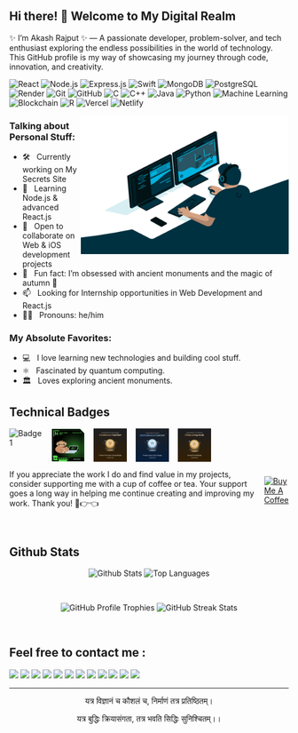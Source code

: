 ## Hi there! 👋 Welcome to My Digital Realm

✨ I’m Akash Rajput ✨ — A passionate developer, problem-solver, and tech enthusiast exploring the endless possibilities in the world of technology. This GitHub profile is my way of showcasing my journey through code, innovation, and creativity.

![React](https://img.shields.io/badge/React-%2300D8FF.svg?style=for-the-badge&logo=react&logoColor=white)
![Node.js](https://img.shields.io/badge/Node.js-%23339933.svg?style=for-the-badge&logo=node.js&logoColor=white)
![Express.js](https://img.shields.io/badge/Express.js-%23404D59.svg?style=for-the-badge&logo=express&logoColor=white)
![Swift](https://img.shields.io/badge/Swift-%F05138.svg?style=for-the-badge&logo=swift&logoColor=white)
![MongoDB](https://img.shields.io/badge/MongoDB-%2360BA63.svg?style=for-the-badge&logo=mongodb&logoColor=white)
![PostgreSQL](https://img.shields.io/badge/PostgreSQL-%23316192.svg?style=for-the-badge&logo=postgresql&logoColor=white)
![Render](https://img.shields.io/badge/Render-%232D2E3F.svg?style=for-the-badge&logo=render&logoColor=white)
![Git](https://img.shields.io/badge/Git-%23F1502F.svg?style=for-the-badge&logo=git&logoColor=white)
![GitHub](https://img.shields.io/badge/GitHub-%23121011.svg?style=for-the-badge&logo=github&logoColor=white)
![C](https://img.shields.io/badge/C-%2300599C.svg?style=for-the-badge&logo=c&logoColor=white)
![C++](https://img.shields.io/badge/C++-%2300599C.svg?style=for-the-badge&logo=c%2B%2B&logoColor=white)
![Java](https://img.shields.io/badge/Java-%23F7B93E.svg?style=for-the-badge&logo=java&logoColor=white)
![Python](https://img.shields.io/badge/Python-%233776AB.svg?style=for-the-badge&logo=python&logoColor=white)
![Machine Learning](https://img.shields.io/badge/Machine%20Learning-%23007ACC.svg?style=for-the-badge&logo=python&logoColor=white)
![Blockchain](https://img.shields.io/badge/Blockchain-%232C4E8C.svg?style=for-the-badge&logo=blockchain&logoColor=white)
![R](https://img.shields.io/badge/R-%23276DC3.svg?style=for-the-badge&logo=r&logoColor=white)
![Vercel](https://img.shields.io/badge/Vercel-%23000000.svg?style=for-the-badge&logo=vercel&logoColor=white)
![Netlify](https://img.shields.io/badge/Netlify-%23000000.svg?style=for-the-badge&logo=netlify&logoColor=white)
<br>

<img align="right" height="250" width="375" alt="" src="./code.gif" />

### Talking about Personal Stuff:

- 🛠 &nbsp; Currently working on My Secrets Site
- 🚀 &nbsp; Learning Node.js & advanced React.js
- 💬 &nbsp; Open to collaborate on Web & iOS development projects
- 👾 &nbsp; Fun fact: I’m obsessed with ancient monuments and the magic of autumn 🍂
- 📫 &nbsp; Looking for Internship opportunities in Web Development and React.js
- 👨‍💻 &nbsp; Pronouns: he/him

### My Absolute Favorites:

- 💻 &nbsp; I love learning new technologies and building cool stuff.
- ⚛️ &nbsp; Fascinated by quantum computing.
- 🏛️ &nbsp; Loves exploring ancient monuments.
  <br>

## Technical Badges

<div style="display: flex; gap: 1rem">
  <img src="https://github.com/akash85246/akash85246/assets/130655814/eedc5ac9-40fc-4572-aaa4-9bb3b95bf917" style="height: 60px; width: 60px;" alt="Badge 1">
  <img src="https://raw.githubusercontent.com/akash85246/Badge-Images/main/badge2.webp" style="height: 60px; width: 60px;" alt="Badge 2">
  <img src="https://raw.githubusercontent.com/akash85246/Badge-Images/main/badge3.png" style="height: 60px; width: 60px;" alt="Badge 3">
  <img src="https://raw.githubusercontent.com/akash85246/Badge-Images/main/badge4.png" style="height: 60px; width: 60px;" alt="Badge 4">
  <img src="https://raw.githubusercontent.com/akash85246/Badge-Images/main/badge5.png" style="height: 60px; width: 60px;" alt="Badge 5">
</div>

<div style="display: flex; justify-content: space-between; align-items: center; width: 100%; ">
  <p>If you appreciate the work I do and find value in my projects, consider supporting me with a cup of coffee or tea. Your support goes a long way in helping me continue creating and improving my work. Thank you! 🥺👉👈</p>
  <a href="https://buymeacoffee.com/akashrajpus" target="_blank">
    <img src="https://cdn.buymeacoffee.com/buttons/v2/default-red.png" alt="Buy Me A Coffee" width="150">
  </a>
</div>
<br>

## Github Stats

 <p align="center">
    <img src="https://github-readme-stats.vercel.app/api?username=akash85246&show_icons=true&theme=gotham" alt="Github Stats" width="300px" />
    <img src="https://github-readme-stats.vercel.app/api/top-langs/?username=akash85246&show_icons=true&theme=gotham" alt="Top Languages" width="300px" />
</p>

<br>

<p align="center">
    <img src="https://github-profile-trophy.vercel.app/?username=akash85246&theme=dracula&column=4&margin-w=15&margin-h=15" alt="GitHub Profile Trophies" width="300px" />
    <img src="https://github-readme-streak-stats.herokuapp.com/?user=akash85246&show_icons=true&theme=gotham" alt="GitHub Streak Stats" loading="lazy" width="300px" />
</p>
<br>

## Feel free to contact me :

<a href="https://t.me/akash_rajput_dev" target="_blank"><img src="https://img.shields.io/badge/Telegram-%40akash_rajput-28a8ea"></a>
<a href="https://www.linkedin.com/in/akash-rajput-68226833a/" target="_blank"><img src="https://img.shields.io/badge/LinkedIn-akash%20rajput-informational"></a>
<a href="mailto:akash.rajput.dev@gmail.com"><img src="https://img.shields.io/badge/Email-akash.rajput.dev%40gmail.com-orange"></a>
<a href="https://github.com/akash85246" target="_blank"><img src="https://img.shields.io/badge/GitHub-akash85246-black"></a>
<a href="https://codeforces.com/profile/akash22164033" target="_blank"><img src="https://img.shields.io/badge/Codeforces-akash_rajput-1F8ACB"></a>
<a href="https://www.codechef.com/users/akash8956" target="_blank"><img src="https://img.shields.io/badge/CodeChef-akash_rajput-blue"></a>
<a href="https://github.com/akash85246" target="_blank"><img src="https://img.shields.io/badge/GitHub-akash85246-black"></a>
<a href="https://x.com/akash_rajp91025" target="_blank"><img src="https://img.shields.io/badge/Twitter-akash_rajput-1DA1F2"></a>
<a href="https://stackoverflow.com/users/26553465/akash-rajput" target="_blank"><img src="https://img.shields.io/badge/StackOverflow-akash%20rajput-FE7A16"></a>
<a href="https://www.behance.net/akashrajput113" target="_blank"><img src="https://img.shields.io/badge/Behance-akash%20rajput-1769FF"></a>
<a href="https://dev.to/akash_rajput_dev" target="_blank"><img src="https://img.shields.io/badge/DEV-akash_rajput-0A0A0A"></a>
<a href="https://medium.com/@akash.rajput.dev" target="_blank"><img src="https://img.shields.io/badge/Medium-akash_rajput-12100E"></a>

<!-- <a href="https://www.portfolio.com/akashrajput" target="_blank"><img src="https://img.shields.io/badge/Portfolio-akash%20rajput-0094FF"></a> -->

---

<p align="center">
  यत्र विज्ञानं च कौशलं च, निर्माणं तत्र प्रतिष्ठितम्।
</p>
<p align="center">
  यत्र बुद्धिः क्रियासंगता, तत्र भवति सिद्धिः सुनिश्चितम्।।
</p>
